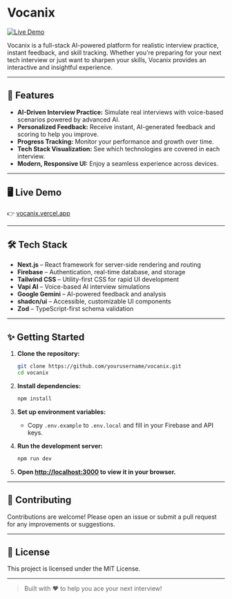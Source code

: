 # Vocanix

[![Live Demo](https://img.shields.io/badge/Live-Demo-blue?style=flat-square)](https://vocanix.vercel.app)

Vocanix is a full-stack AI-powered platform for realistic interview practice, instant feedback, and skill tracking. Whether you're preparing for your next tech interview or just want to sharpen your skills, Vocanix provides an interactive and insightful experience.

---

## 🚀 Features

- **AI-Driven Interview Practice:** Simulate real interviews with voice-based scenarios powered by advanced AI.
- **Personalized Feedback:** Receive instant, AI-generated feedback and scoring to help you improve.
- **Progress Tracking:** Monitor your performance and growth over time.
- **Tech Stack Visualization:** See which technologies are covered in each interview.
- **Modern, Responsive UI:** Enjoy a seamless experience across devices.

---

## 🖥️ Live Demo

👉 [vocanix.vercel.app](https://vocanix.vercel.app)

---

## 🛠️ Tech Stack

- **Next.js** – React framework for server-side rendering and routing
- **Firebase** – Authentication, real-time database, and storage
- **Tailwind CSS** – Utility-first CSS for rapid UI development
- **Vapi AI** – Voice-based AI interview simulations
- **Google Gemini** – AI-powered feedback and analysis
- **shadcn/ui** – Accessible, customizable UI components
- **Zod** – TypeScript-first schema validation

---


## ✨ Getting Started

1. **Clone the repository:**
   ```bash
   git clone https://github.com/yourusername/vocanix.git
   cd vocanix
   ```

2. **Install dependencies:**
   ```bash
   npm install
   ```

3. **Set up environment variables:**
   - Copy `.env.example` to `.env.local` and fill in your Firebase and API keys.

4. **Run the development server:**
   ```bash
   npm run dev
   ```

5. **Open [http://localhost:3000](http://localhost:3000) to view it in your browser.**

---

## 🤝 Contributing

Contributions are welcome! Please open an issue or submit a pull request for any improvements or suggestions.

---

## 📄 License

This project is licensed under the MIT License.

---


> Built with ❤️ to help you ace your next interview!
